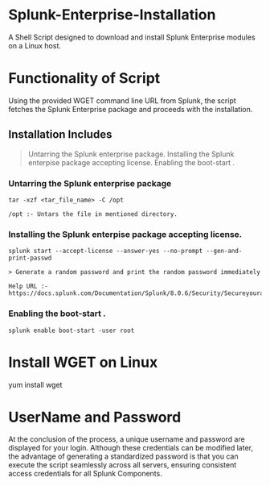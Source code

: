 # Splunk-Enterprise-Installation
A Shell Script designed to download and install Splunk Enterprise modules on a Linux host.

# Functionality of Script
Using the provided WGET command line URL from Splunk, the script fetches the Splunk Enterprise package and proceeds with the installation.

## Installation Includes

> Untarring the Splunk enterprise package.
> Installing the Splunk enterpise package accepting license.
> Enabling the boot-start .

### Untarring the Splunk enterprise package
```
tar -xzf <tar_file_name> -C /opt 

/opt :- Untars the file in mentioned directory.

```

### Installing the Splunk enterpise package accepting license.

```
splunk start --accept-license --answer-yes --no-prompt --gen-and-print-passwd

> Generate a random password and print the random password immediately

Help URL :- https://docs.splunk.com/Documentation/Splunk/8.0.6/Security/Secureyouradminaccount

```

### Enabling the boot-start .

```
splunk enable boot-start -user root

```


# Install WGET on Linux 
yum install wget 

# UserName and Password 
At the conclusion of the process, a unique username and password are displayed for your login. Although these credentials can be modified later, the advantage of generating a standardized password is that you can execute the script seamlessly across all servers, ensuring consistent access credentials for all Splunk Components.

